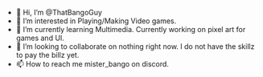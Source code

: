 - 👋 Hi, I’m @ThatBangoGuy
- 👀 I’m interested in Playing/Making Video games.
- 🌱 I’m currently learning Multimedia. Currently working on pixel art for games and UI.
- 💞️ I’m looking to collaborate on nothing right now. I do not have the skillz to pay the billz yet. 
- 📫 How to reach me mister_bango on discord.

<!---
ThatBangoGuy/ThatBangoGuy is a ✨ special ✨ repository because its `README.md` (this file) appears on your GitHub profile.
You can click the Preview link to take a look at your changes.
--->
